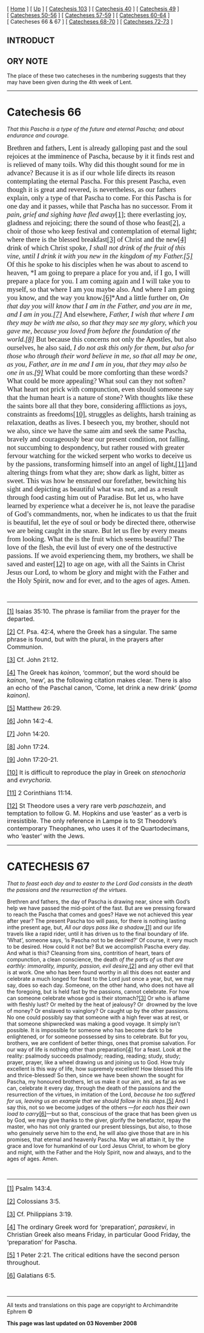 \[ [Home](index.md) \] \[ [Up](lent.md) \] \[ [Catechesis 103](catechesis_103.md) \] \[ [Catechesis 40](ths40.md) \] \[ [Catechesis 49](catechesis_49.md) \] \[ [Catecheses 50-56](ths50-56.md) \] \[ [Catecheses 57-59](ths57-59.md) \] \[ [Catecheses 60-64](ths60-64.md) \] \[ Catecheses 66 & 67 \] \[ [Catecheses 68-70](ths68-70.md) \] \[ [Catecheses 72-73](ths72-73.md) \]

INTRODUCT
---------

ORY NOTE
--------

The place of these two catecheses in the numbering suggests that they may have been given during the 4th week of Lent.

------------------------------------------------------------------------

<span style="text-transform: uppercase; mso-bidi-font-size: 12.0pt"></span>

Catechesis 66
=============

<span style="font-size:18.0pt;
mso-bidi-font-size:12.0pt"></span>

*<span style="mso-bidi-font-size: 12.0pt">That this Pascha is a type of the future and eternal Pascha;
and about endurance and courage.</span><span style="font-size:14.0pt;mso-bidi-font-size:12.0pt"></span>*

<span style="font-size:14.0pt;mso-bidi-font-size:12.0pt;font-family:&quot;Book Antiqua&quot;;
mso-fareast-font-family:&quot;Times New Roman&quot;;mso-bidi-font-family:&quot;Times New Roman&quot;;
mso-ansi-language:EN-GB;mso-fareast-language:EN-US;mso-bidi-language:AR-SA">Brethren and fathers, Lent is already galloping past and the soul rejoices at the imminence of Pascha, because by it it finds rest and is relieved of many toils. Why did this thought sound for me in advance? Because it is as if our whole life directs its reason contemplating the eternal Pascha. For this present Pascha, even though it is great and revered, is nevertheless, as our fathers explain, only a type of that Pascha to come. For this Pascha is for one day and it passes, while that Pascha has no successor. From it *pain, grief and sighing have fled away*<a href="#_ftn1" id="_ftnref1"><span class="MsoFootnoteReference" style="mso-special-character:footnote">[1]</span></a><span style="text-transform:uppercase">; </span>there everlasting joy, gladness and rejoicing; there the sound of those who feast<a href="#_ftn2" id="_ftnref2"><span class="MsoFootnoteReference" style="mso-special-character:footnote">[2]</span></a>, a choir of those who keep festival and contemplation of eternal light; where there is the blessed breakfast<a href="#_ftn3" id="_ftnref3"><span class="MsoFootnoteReference" style="mso-special-character:footnote">[3]</span></a> of Christ and the new<a href="#_ftn4" id="_ftnref4"><span class="MsoFootnoteReference" style="mso-special-character:footnote">[4]</span></a> drink of which Christ spoke, *I shall not drink of the fruit of this vine, until I drink it with you new in the kingdom of my Father.<a href="#_ftn5" id="_ftnref5"><span class="MsoFootnoteReference" style="mso-special-character:footnote">[5]</span></a>* Of this he spoke to his disciples when he was about to ascend to heaven, *I am going to prepare a place for you and, if I go, I will prepare a place for you. I am coming again and I will take you to myself, so that where I am you maybe also. And where I am going you know, and the way you know.<a href="#_ftn6" id="_ftnref6"><span class="MsoFootnoteReference" style="mso-special-character:footnote">[6]</span></a>*And a little further on, *On that day you will know that I am in the Father, and you are in me, and I am in you.<a href="#_ftn7" id="_ftnref7"><span class="MsoFootnoteReference" style="mso-special-character:footnote">[7]</span></a>* And elsewhere, *Father, I wish that where I am they may be with me also, so that they may see my glory, which you gave me, because you loved from before the foundation of the world.<a href="#_ftn8" id="_ftnref8"><span class="MsoFootnoteReference" style="mso-special-character:footnote">[8]</span></a>* But because this concerns not only the Apostles, but also ourselves, he also said, *I do not ask this only for them, but also for those who through their word believe in me, so that all may be one, as you, Father, are in me and I am in you, that they may also be one in us.<a href="#_ftn9" id="_ftnref9"><span class="MsoFootnoteReference" style="mso-special-character:footnote">[9]</span></a>* What could be more comforting than these words? What could be more appealing? What soul can they not soften? What heart not prick with compunction, even should someone say that the human heart is a nature of stone? With thoughts like these the saints bore all that they bore, considering afflictions as joys, constraints as freedoms<a href="#_ftn10" id="_ftnref10"><span class="MsoFootnoteReference" style="mso-special-character:footnote">[10]</span></a>, struggles as delights, harsh training as relaxation, deaths as lives. I beseech you, my brother, should not we also, since we have the same aim and seek the same Pascha, bravely and courageously bear our present condition, not falling, not succumbing to despondency, but rather roused with greater fervour watching for the wicked serpent who works to deceive us by the passions, transforming himself into an angel of light,<a href="#_ftn11" id="_ftnref11"><span class="MsoFootnoteReference" style="mso-special-character:footnote">[11]</span></a>and altering things from what they are; show dark as light, bitter as sweet. This was how he ensnared our forefather, bewitching his sight and depicting as beautiful what was not, and as a result through food casting him out of Paradise. But let us, who have learned by experience what a deceiver he is, not leave the paradise of God’s commandments, nor, when he indicates to us that the fruit is beautiful, let the eye of soul or body be directed there, otherwise we are being caught in the snare. But let us flee by every means from looking. What the is the fruit which seems beautiful? The love of the flesh, the evil lust of every one of the destructive passions. If we avoid experiencing them, my brothers, we shall be saved and easter<a href="#_ftn12" id="_ftnref12"><span class="MsoFootnoteReference" style="mso-special-character:footnote">[12]</span></a> to age on age, with all the Saints in Christ Jesus our Lord, to whom be glory and might with the Father and the Holy Spirit, now and for ever, and to the ages of ages. Amen.</span>

 

------------------------------------------------------------------------

<a href="#_ftnref1" id="_ftn1"><span class="MsoFootnoteReference" style="mso-special-character: footnote; font-size: 12.0pt; mso-bidi-font-size: 10.0pt">[1]</span></a><span style="font-size:12.0pt;mso-bidi-font-size:10.0pt"> Isaias 35:10. The phrase is familiar from the prayer for the departed.</span>

<a href="#_ftnref2" id="_ftn2"><span class="MsoFootnoteReference" style="mso-special-character: footnote; font-size: 12.0pt; mso-bidi-font-size: 10.0pt">[2]</span></a><span style="font-size:12.0pt;mso-bidi-font-size:10.0pt"> Cf. Psa. 42:4, where the Greek has a singular. The same phrase is found, but with the plural, in the prayers after Communion.</span>

<a href="#_ftnref3" id="_ftn3"><span class="MsoFootnoteReference" style="mso-special-character: footnote; font-size: 12.0pt; mso-bidi-font-size: 10.0pt">[3]</span></a><span style="font-size:12.0pt;mso-bidi-font-size:10.0pt"> Cf. John 21:12.</span>

<a href="#_ftnref4" id="_ftn4"><span class="MsoFootnoteReference" style="mso-special-character: footnote; font-size: 12.0pt; mso-bidi-font-size: 10.0pt">[4]</span></a><span style="font-size:12.0pt;mso-bidi-font-size:10.0pt"> The Greek has *koinon*, ‘common’, but the word should be *kainon*, ‘new’, as the following citation makes clear. There is also an echo of the Paschal canon, ‘Come, let drink a new drink’ (*poma kainon).*</span>

<a href="#_ftnref5" id="_ftn5"><span class="MsoFootnoteReference" style="mso-special-character: footnote; font-size: 12.0pt; mso-bidi-font-size: 10.0pt">[5]</span></a><span style="font-size:12.0pt;mso-bidi-font-size:10.0pt"> Matthew 26:29.</span>

<a href="#_ftnref6" id="_ftn6"><span class="MsoFootnoteReference" style="mso-special-character: footnote; font-size: 12.0pt; mso-bidi-font-size: 10.0pt">[6]</span></a><span style="font-size:12.0pt;mso-bidi-font-size:10.0pt"> John 14:2-4.</span>

<a href="#_ftnref7" id="_ftn7"><span class="MsoFootnoteReference" style="mso-special-character: footnote; font-size: 12.0pt; mso-bidi-font-size: 10.0pt">[7]</span></a><span style="font-size:12.0pt;mso-bidi-font-size:10.0pt"> John 14:20.</span>

<a href="#_ftnref8" id="_ftn8"><span class="MsoFootnoteReference" style="mso-special-character: footnote; font-size: 12.0pt; mso-bidi-font-size: 10.0pt">[8]</span></a><span style="font-size:12.0pt;mso-bidi-font-size:10.0pt"> John 17:24.</span>

<a href="#_ftnref9" id="_ftn9"><span class="MsoFootnoteReference" style="mso-special-character: footnote; font-size: 12.0pt; mso-bidi-font-size: 10.0pt">[9]</span></a><span style="font-size:12.0pt;mso-bidi-font-size:10.0pt"> John 17:20-21.</span>

<a href="#_ftnref10" id="_ftn10"><span class="MsoFootnoteReference" style="mso-special-character: footnote; font-size: 12.0pt; mso-bidi-font-size: 10.0pt">[10]</span></a><span style="font-size:12.0pt;mso-bidi-font-size:10.0pt"> It is difficult to reproduce the play in Greek on *stenochoria* and *evrychoria.*</span>

<a href="#_ftnref11" id="_ftn11"><span class="MsoFootnoteReference" style="mso-special-character: footnote; font-size: 12.0pt; mso-bidi-font-size: 10.0pt">[11]</span></a><span style="font-size:12.0pt;mso-bidi-font-size:10.0pt"> 2 Corinthians 11:14.</span>

<a href="#_ftnref12" id="_ftn12"><span class="MsoFootnoteReference" style="mso-special-character: footnote; font-size: 12.0pt; mso-bidi-font-size: 10.0pt">[12]</span></a><span style="font-size:12.0pt;mso-bidi-font-size:10.0pt"> St Theodore uses a very rare verb *paschazein*, and temptation to follow G. M. Hopkins and use ‘easter’ as a verb is irresistible. The only reference in Lampe is to St Theodore’s contemporary Theophanes, who uses it of the Quartodecimans, who ‘easter’ with the Jews.</span>

------------------------------------------------------------------------

<span style="mso-bidi-font-size: 12.0pt"></span>

CATECHESIS 67
=============

<span style="font-size:18.0pt;mso-bidi-font-size:12.0pt"></span>

*<span style="mso-bidi-font-size: 12.0pt">That to feast each day and to easter to the Lord God consists in the death the passions and the resurrection of the virtues.</span>*<span style="mso-bidi-font-size: 12.0pt"></span>

<span style="mso-bidi-font-size: 12.0pt">Brethren and fathers, the day of Pascha is drawing near, since with God’s help we have passed the mid-point of the fast. But are we pressing forward to reach the Pascha that comes and goes? Have we not achieved this year after year? The present Pascha too will pass, for there is nothing lasting inthe present age, but, *All our days pass like a shadow*,<a href="#_ftn1" id="_ftnref1"><span class="MsoFootnoteReference" style="mso-special-character: footnote; mso-bidi-font-size: 12.0pt">[1]</span></a> and our life travels like a rapid rider, until it has driven us to the final boundary of life. ‘What’, someone says, ‘is Pascha not to be desired?’ Of course, it very much to be desired. How could it not be? But we accomplish Pascha every day. And what is this? Cleansing from sins, contrition of heart, tears of compunction, a clean conscience, the death *of <span style="mso-bidi-font-size: 12.0pt; mso-bidi-language: HE">the parts of us that are earthly: immorality, impurity, passion, evil desire</span>*<span style="mso-bidi-font-size: 12.0pt; mso-bidi-language: HE">,<a href="#_ftn2" id="_ftnref2"><span class="MsoFootnoteReference" style="mso-special-character: footnote; mso-bidi-font-size: 12.0pt">[2]</span></a> and any other evil that is at work. One who has been found worthy in all this does not easter and celebrate a much longed for feast to the Lord just once a year, but, we may say, does so each day. Someone, on the other hand, who does not have all the foregoing, but is held fast by the passions, cannot celebrate. For how can someone celebrate whose god is their stomach?<a href="#_ftn3" id="_ftnref3"><span class="MsoFootnoteReference" style="mso-special-character: footnote; mso-bidi-font-size: 12.0pt">[3]</span></a> Or who is aflame with fleshly lust? Or melted by the heat of jealousy? Or<span style="mso-spacerun: yes; mso-bidi-font-size: 12.0pt">  </span>drowned by the love of money? Or enslaved to vainglory? Or caught up by the other passions. No one could possibly say that someone with a high fever was at rest, or that someone shipwrecked was making a good voyage. It simply isn’t possible. It is impossible for someone who has become dark to be enlightened, or for someone possessed by sins to celebrate. But for you, brothers, we are confident of better things, ones that promise salvation. For our way of life is nothing other than preparation<a href="#_ftn4" id="_ftnref4"><span class="MsoFootnoteReference" style="mso-special-character: footnote; mso-bidi-font-size: 12.0pt">[4]</span></a> for a feast. Look at the reality: psalmody succeeds psalmody; reading, reading; study, study; prayer, prayer, like a wheel drawing us and joining us to God. How truly excellent is this way of life, how supremely excellent! How blessed this life and thrice-blessed! So then, since we have been shown the sought for Pascha, my honoured brothers, let us make it our aim, and, as far as we can, celebrate it every day, through the death of the passions and the resurrection of the virtues, in imitation of the Lord, *because he too suffered for us, leaving us an example that we should follow in his steps*.<a href="#_ftn5" id="_ftnref5"><span class="MsoFootnoteReference" style="mso-special-character: footnote; mso-bidi-font-size: 12.0pt">[5]</span></a> And I say this, not so we become judges of the others —*for each has their own load to carry*<a href="#_ftn6" id="_ftnref6"><span class="MsoFootnoteReference" style="mso-special-character: footnote; mso-bidi-font-size: 12.0pt">[6]</span></a>—but so that, conscious of the grace that has been given us by God, we may give thanks to the giver, glorify the benefactor, repay the master, who has not only granted our present blessings, but also, to those who genuinely serve him to the end, he will also give those that are in his promises, that eternal and heavenly Pascha. May we all attain it, by the grace and love for humankind of our Lord Jesus Christ, to whom be glory and might, with the Father and the Holy Spirit, now and always, and to the ages of ages. Amen.</span></span><span style="font-size:14.0pt;mso-bidi-font-size:12.0pt"></span>

 

------------------------------------------------------------------------

<a href="#_ftnref1" id="_ftn1"><span class="MsoFootnoteReference" style="mso-special-character: footnote; font-size: 12.0pt; mso-bidi-font-size: 10.0pt">[1]</span></a><span style="font-size:12.0pt;mso-bidi-font-size:10.0pt"> Psalm 143:4.</span>

<a href="#_ftnref2" id="_ftn2"><span class="MsoFootnoteReference" style="mso-special-character: footnote; font-size: 12.0pt; mso-bidi-font-size: 10.0pt">[2]</span></a><span style="font-size:12.0pt;mso-bidi-font-size:10.0pt"> Colossians 3:5.</span>

<a href="#_ftnref3" id="_ftn3"><span class="MsoFootnoteReference" style="mso-special-character: footnote; font-size: 12.0pt; mso-bidi-font-size: 10.0pt">[3]</span></a><span style="font-size:12.0pt;mso-bidi-font-size:10.0pt"> Cf. Philippians 3:19.</span>

<a href="#_ftnref4" id="_ftn4"><span class="MsoFootnoteReference" style="mso-special-character: footnote; font-size: 12.0pt; mso-bidi-font-size: 10.0pt">[4]</span></a><span style="font-size:12.0pt;mso-bidi-font-size:10.0pt"> The ordinary Greek word for ‘preparation’, *paraskevi*, in Christian Greek also means Friday, in particular Good Friday, the ‘preparation’ for Pascha.</span>

<a href="#_ftnref5" id="_ftn5"><span class="MsoFootnoteReference" style="mso-special-character: footnote; font-size: 12.0pt; mso-bidi-font-size: 10.0pt">[5]</span></a><span style="font-size:12.0pt;mso-bidi-font-size:10.0pt"> 1 Peter 2:21. The critical editions have the second person throughout.</span>

<a href="#_ftnref6" id="_ftn6"><span class="MsoFootnoteReference" style="mso-special-character: footnote; font-size: 12.0pt; mso-bidi-font-size: 10.0pt">[6]</span></a><span style="font-size:12.0pt;mso-bidi-font-size:10.0pt"> Galatians 6:5.</span>

 

------------------------------------------------------------------------

All texts and translations on this page are copyright to
Archimandrite Ephrem ©

**This page was last updated on 03 November 2008**
